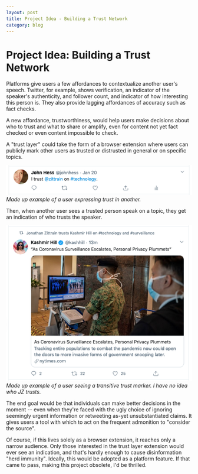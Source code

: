 ```yaml
---
layout: post
title: Project Idea - Building a Trust Network
category: blog
---
```


Project Idea: Building a Trust Network
======================================

Platforms give users a few affordances to contextualize another user's speech.  Twitter, for example, shows verification, an indicator of the speaker's authenticity, and follower count, and indicator of how interesting this person is.  They also provide lagging affordances of accuracy such as fact checks.

A new affordance, trustworthiness, would help users make decisions about who to trust and what to share or amplify, even for content not yet fact checked or even content impossible to check.

A "trust layer" could take the form of a browser extension where users can publicly mark other users as trusted or distrusted in general or on specific topics. 

![Made up example of a user expressing trust in another.](/images/trust_tweet.png)
*Made up example of a user expressing trust in another.*

Then, when another user sees a trusted person speak on a topic, they get an indication of who trusts the speaker.

![Made up example of a user seeing a transitive trust marker.](/images/trusted_tweet.png)
*Made up example of a user seeing a transitive trust marker.  I have no idea who JZ trusts.*

The end goal would be that individuals can make better decisions in the moment -- even when they're faced with the ugly choice of ignoring seemingly urgent information or retweeting as-yet unsubstantiated claims.  It gives users a tool with which to act on the frequent admonition to "consider the source".

Of course, if this lives solely as a browser extension, it reaches only a narrow audience.  Only those interested in the trust layer extension would ever see an indication, and that's hardly enough to cause disinformation "herd immunity".  Ideally, this would be adopted as a platform feature.  If that came to pass, making this project obsolete, I'd be thrilled.